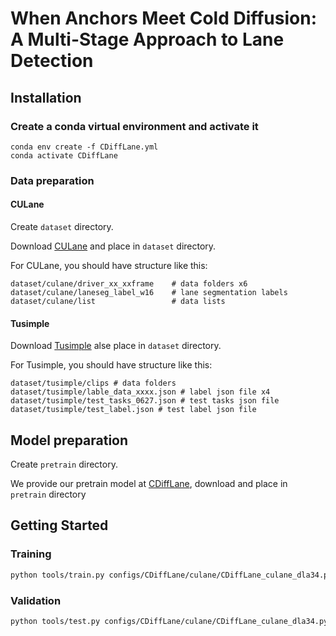 # When Anchors Meet Cold Diffusion: A Multi-Stage Approach to Lane Detection

## Installation

### Create a conda virtual environment and activate it
```Shell
conda env create -f CDiffLane.yml
conda activate CDiffLane
```
### Data preparation

#### CULane
Create `dataset` directory.

Download [CULane](https://xingangpan.github.io/projects/CULane.html) and place in `dataset` directory.


For CULane, you should have structure like this:
```
dataset/culane/driver_xx_xxframe    # data folders x6
dataset/culane/laneseg_label_w16    # lane segmentation labels
dataset/culane/list                 # data lists
```


#### Tusimple
Download [Tusimple](https://github.com/TuSimple/tusimple-benchmark/issues/3) alse place in `dataset` directory.

For Tusimple, you should have structure like this:
```
dataset/tusimple/clips # data folders
dataset/tusimple/lable_data_xxxx.json # label json file x4
dataset/tusimple/test_tasks_0627.json # test tasks json file
dataset/tusimple/test_label.json # test label json file
```

## Model preparation
Create `pretrain` directory.

We provide our pretrain model at [CDiffLane](https://drive.google.com/file/d/1aqFi3v2qL5G-gxS1VCyHkJU0zDGuq5Ad/view?usp=sharing), download and place in `pretrain` directory

## Getting Started
### Training
``` sh
python tools/train.py configs/CDiffLane/culane/CDiffLane_culane_dla34.py
```
### Validation
``` sh
python tools/test.py configs/CDiffLane/culane/CDiffLane_culane_dla34.py pretrain/cd_lane.pth
```
